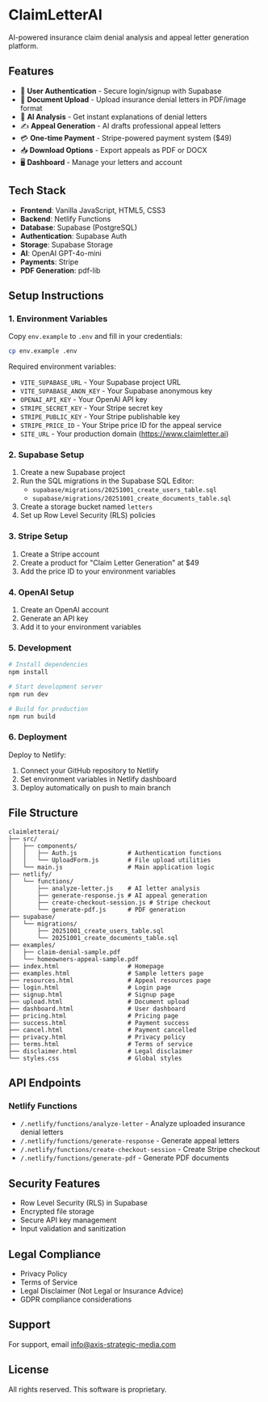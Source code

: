 # ClaimLetterAI

AI-powered insurance claim denial analysis and appeal letter generation platform.

## Features

- 🔐 **User Authentication** - Secure login/signup with Supabase
- 📄 **Document Upload** - Upload insurance denial letters in PDF/image format
- 🤖 **AI Analysis** - Get instant explanations of denial letters
- ✍️ **Appeal Generation** - AI drafts professional appeal letters
- 💳 **One-time Payment** - Stripe-powered payment system ($49)
- 📥 **Download Options** - Export appeals as PDF or DOCX
- 🖥️ **Dashboard** - Manage your letters and account

## Tech Stack

- **Frontend**: Vanilla JavaScript, HTML5, CSS3
- **Backend**: Netlify Functions
- **Database**: Supabase (PostgreSQL)
- **Authentication**: Supabase Auth
- **Storage**: Supabase Storage
- **AI**: OpenAI GPT-4o-mini
- **Payments**: Stripe
- **PDF Generation**: pdf-lib

## Setup Instructions

### 1. Environment Variables

Copy `env.example` to `.env` and fill in your credentials:

```bash
cp env.example .env
```

Required environment variables:
- `VITE_SUPABASE_URL` - Your Supabase project URL
- `VITE_SUPABASE_ANON_KEY` - Your Supabase anonymous key
- `OPENAI_API_KEY` - Your OpenAI API key
- `STRIPE_SECRET_KEY` - Your Stripe secret key
- `STRIPE_PUBLIC_KEY` - Your Stripe publishable key
- `STRIPE_PRICE_ID` - Your Stripe price ID for the appeal service
- `SITE_URL` - Your production domain (https://www.claimletter.ai)

### 2. Supabase Setup

1. Create a new Supabase project
2. Run the SQL migrations in the Supabase SQL Editor:
   - `supabase/migrations/20251001_create_users_table.sql`
   - `supabase/migrations/20251001_create_documents_table.sql`
3. Create a storage bucket named `letters`
4. Set up Row Level Security (RLS) policies

### 3. Stripe Setup

1. Create a Stripe account
2. Create a product for "Claim Letter Generation" at $49
3. Add the price ID to your environment variables

### 4. OpenAI Setup

1. Create an OpenAI account
2. Generate an API key
3. Add it to your environment variables

### 5. Development

```bash
# Install dependencies
npm install

# Start development server
npm run dev

# Build for production
npm run build
```

### 6. Deployment

Deploy to Netlify:

1. Connect your GitHub repository to Netlify
2. Set environment variables in Netlify dashboard
3. Deploy automatically on push to main branch

## File Structure

```
claimletterai/
├── src/
│   ├── components/
│   │   ├── Auth.js              # Authentication functions
│   │   └── UploadForm.js        # File upload utilities
│   └── main.js                  # Main application logic
├── netlify/
│   └── functions/
│       ├── analyze-letter.js    # AI letter analysis
│       ├── generate-response.js # AI appeal generation
│       ├── create-checkout-session.js # Stripe checkout
│       └── generate-pdf.js      # PDF generation
├── supabase/
│   └── migrations/
│       ├── 20251001_create_users_table.sql
│       └── 20251001_create_documents_table.sql
├── examples/
│   ├── claim-denial-sample.pdf
│   └── homeowners-appeal-sample.pdf
├── index.html                   # Homepage
├── examples.html                # Sample letters page
├── resources.html               # Appeal resources page
├── login.html                   # Login page
├── signup.html                  # Signup page
├── upload.html                  # Document upload
├── dashboard.html               # User dashboard
├── pricing.html                 # Pricing page
├── success.html                 # Payment success
├── cancel.html                  # Payment cancelled
├── privacy.html                 # Privacy policy
├── terms.html                   # Terms of service
├── disclaimer.html              # Legal disclaimer
└── styles.css                   # Global styles
```

## API Endpoints

### Netlify Functions

- `/.netlify/functions/analyze-letter` - Analyze uploaded insurance denial letters
- `/.netlify/functions/generate-response` - Generate appeal letters
- `/.netlify/functions/create-checkout-session` - Create Stripe checkout
- `/.netlify/functions/generate-pdf` - Generate PDF documents

## Security Features

- Row Level Security (RLS) in Supabase
- Encrypted file storage
- Secure API key management
- Input validation and sanitization

## Legal Compliance

- Privacy Policy
- Terms of Service
- Legal Disclaimer (Not Legal or Insurance Advice)
- GDPR compliance considerations

## Support

For support, email info@axis-strategic-media.com

## License

All rights reserved. This software is proprietary.